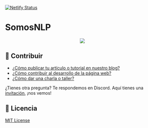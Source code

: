 [![Netlify Status](https://api.netlify.com/api/v1/badges/a1a287d2-c2b8-4a1f-991d-0c1c73d2aa72/deploy-status)](https://app.netlify.com/sites/somosnlp/deploys)

# SomosNLP

<p align='center'>
  <img src='https://raw.githubusercontent.com/somosnlp/assets/main/logo.svg' />
</p>

## 🙌 Contribuir
- [¿Cómo publicar tu artículo o tutorial en nuestro blog?](https://github.com/somosnlp/somosnlp.org/blob/main/CONTRIBUTING.md#-publicar-un-art%C3%ADculo-en-el-blog)
- [¿Cómo contribuir al desarrollo de la página web?](https://github.com/somosnlp/somosnlp.org/blob/main/CONTRIBUTING.md#-contribuir-al-desarrollo-de-la-p%C3%A1gina-web)
- [¿Cómo dar una charla o taller?](https://forms.gle/YpUvifDNLG6E56Cy9)

¿Tienes otra pregunta? Te respondemos en Discord. Aquí tienes una [invitación](https://discord.com/invite/my8w7JUxZR), ¡nos vemos!

## 📜 Licencia
[MIT License](https://github.com/somosnlp/somosnlp.org/blob/main/LICENSE)
